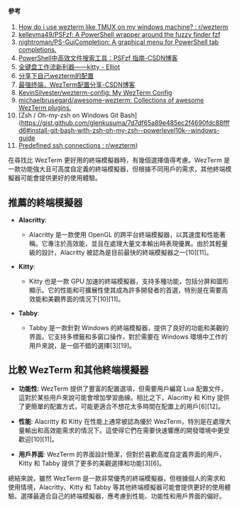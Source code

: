 #### 參考
1. [How do i use wezterm like TMUX on my windows machine? : r/wezterm](https://www.reddit.com/r/wezterm/comments/1d40vap/how_do_i_use_wezterm_like_tmux_on_my_windows/)
2. [kelleyma49/PSFzf: A PowerShell wrapper around the fuzzy finder fzf](https://github.com/kelleyma49/PSFzf)
3. [nightroman/PS-GuiCompletion: A graphical menu for PowerShell tab completions.](https://github.com/nightroman/PS-GuiCompletion)
4. [PowerShell中高效文件搜索工具：PSFzf 指南-CSDN博客](https://blog.csdn.net/gitblog_00781/article/details/141078440)
5. [全键盘工作流新利器——kitty - Elliot](https://elliot00.com/posts/terminal-emulator-kitty)
6. [分享下自己wezterm的配置](https://www.bboy.app/2024/08/14/%E5%88%86%E4%BA%AB%E4%B8%8B%E8%87%AA%E5%B7%B1wezterm%E7%9A%84%E9%85%8D%E7%BD%AE/)
7. [最强终端，WezTerm配置分享-CSDN博客](https://blog.csdn.net/weixin_42380501/article/details/136683735)
8. [KevinSilvester/wezterm-config: My WezTerm Config](https://github.com/KevinSilvester/wezterm-config)
9. [michaelbrusegard/awesome-wezterm: Collections of awesome WezTerm plugins.](https://github.com/michaelbrusegard/awesome-wezterm?tab=readme-ov-file)
10. [Zsh / Oh-my-zsh on Windows Git Bash](https://gist.github.com/glenkusuma/7d7df65a89e485ec2f4690fdc88fffd6#install-git-bash-with-zsh-oh-my-zsh--powerlevel10k--windows-guide
11. [Predefined ssh connections : r/wezterm](https://www.reddit.com/r/wezterm/comments/1dj1gu0/predefined_ssh_connections/))

在尋找比 WezTerm 更好用的終端模擬器時，有幾個選擇值得考慮。WezTerm 是一款功能強大且可高度自定義的終端模擬器，但根據不同用戶的需求，其他終端模擬器可能會提供更好的使用體驗。

## **推薦的終端模擬器**

- **Alacritty**: 
  - Alacritty 是一款使用 OpenGL 的跨平台終端模擬器，以其速度和性能著稱。它專注於高效能，並且在處理大量文本輸出時表現優異。由於其輕量級的設計，Alacritty 被認為是目前最快的終端模擬器之一[10][11]。

- **Kitty**:
  - Kitty 也是一款 GPU 加速的終端模擬器，支持多種功能，包括分屏和圖形顯示。它的性能和可擴展性使其成為許多開發者的首選，特別是在需要高效能和美觀界面的情況下[10][11]。

- **Tabby**:
  - Tabby 是一款針對 Windows 的終端模擬器，提供了良好的功能和美觀的界面。它支持多標籤和多窗口操作，對於需要在 Windows 環境中工作的用戶來說，是一個不錯的選擇[3][19]。

## **比較 WezTerm 和其他終端模擬器**

- **功能性**: WezTerm 提供了豐富的配置選項，但需要用戶編寫 Lua 配置文件，這對於某些用戶來說可能會增加學習曲線。相比之下，Alacritty 和 Kitty 提供了更簡單的配置方式，可能更適合不想花太多時間在配置上的用戶[6][12]。

- **性能**: Alacritty 和 Kitty 在性能上通常被認為優於 WezTerm，特別是在處理大量輸出和高效能需求的情況下。這使得它們在需要快速響應的開發環境中更受歡迎[10][11]。

- **用戶界面**: WezTerm 的界面設計簡潔，但對於喜歡高度自定義界面的用戶，Kitty 和 Tabby 提供了更多的美觀選擇和功能[3][6]。

總結來說，雖然 WezTerm 是一款非常優秀的終端模擬器，但根據個人的需求和使用情境，Alacritty、Kitty 和 Tabby 等其他終端模擬器可能會提供更好的使用體驗。選擇最適合自己的終端模擬器，應考慮到性能、功能性和用戶界面的偏好。
